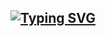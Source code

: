 ## [![Typing SVG](https://readme-typing-svg.demolab.com?font=Fira+Code&pause=1000&color=9F47E6&repeat=false&width=435&lines=%E2%86%A6%E3%80%80%E3%80%80VisualSource%E3%80%80%E3%80%80+%F0%93%8D%AF+%EF%B9%95XX%3A32)](https://git.io/typing-svg)

